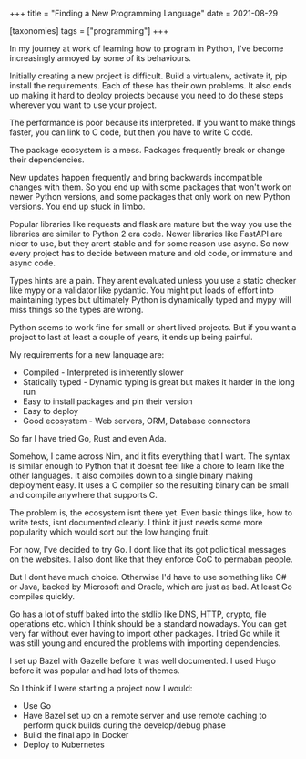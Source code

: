+++
title = "Finding a New Programming Language"
date = 2021-08-29

[taxonomies]
tags = ["programming"]
+++

In my journey at work of learning how to program in Python, I've become increasingly annoyed by some of its behaviours.

Initially creating a new project is difficult. Build a virtualenv, activate it, pip install the requirements. Each of these has their own problems. It also ends up making it hard to deploy projects because you need to do these steps wherever you want to use your project.

The performance is poor because its interpreted. If you want to make things faster, you can link to C code, but then you have to write C code.

The package ecosystem is a mess. Packages frequently break or change their dependencies.

New updates happen frequently and bring backwards incompatible changes with them. So you end up with some packages that won't work on newer Python versions, and some packages that only work on new Python versions. You end up stuck in limbo.

Popular libraries like requests and flask are mature but the way you use the libraries are similar to Python 2 era code. Newer libraries like FastAPI are nicer to use, but they arent stable and for some reason use async. So now every project has to decide between mature and old code, or immature and async code.

Types hints are a pain. They arent evaluated unless you use a static checker like mypy or a validator like pydantic. You might put loads of effort into maintaining types but ultimately Python is dynamically typed and mypy will miss things so the types are wrong.

Python seems to work fine for small or short lived projects. But if you want a project to last at least a couple of years, it ends up being painful.

My requirements for a new language are:

- Compiled - Interpreted is inherently slower
- Statically typed - Dynamic typing is great but makes it harder in the long run
- Easy to install packages and pin their version
- Easy to deploy
- Good ecosystem - Web servers, ORM, Database connectors

So far I have tried Go, Rust and even Ada. 

Somehow, I came across Nim, and it fits everything that I want. The syntax is similar enough to Python that it doesnt feel like a chore to learn like the other languages. It also compiles down to a single binary making deployment easy. It uses a C compiler so the resulting binary can be small and compile anywhere that supports C.

The problem is, the ecosystem isnt there yet. Even basic things like, how to write tests, isnt documented clearly. I think it just needs some more popularity which would sort out the low hanging fruit.

For now, I've decided to try Go. I dont like that its got policitical messages on the websites. I also dont like that they enforce CoC to permaban people.

But I dont have much choice. Otherwise I'd have to use something like C# or Java, backed by Microsoft and Oracle, which are just as bad. At least Go compiles quickly.

Go has a lot of stuff baked into the stdlib like DNS, HTTP, crypto, file operations etc. which I think should be a standard nowadays. You can get very far without ever having to import other packages. I tried Go while it was still young and endured the problems with importing dependencies.

I set up Bazel with Gazelle before it was well documented. I used Hugo before it was popular and had lots of themes.

So I think if I were starting a project now I would:
- Use Go
- Have Bazel set up on a remote server and use remote caching to perform quick builds during the develop/debug phase
- Build the final app in Docker
- Deploy to Kubernetes